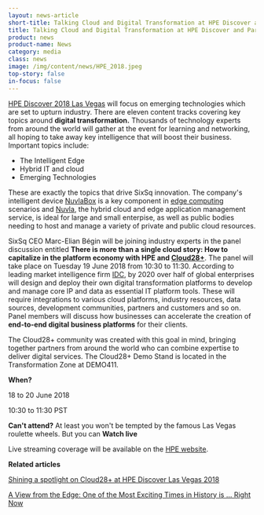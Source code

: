 ```yaml
---
layout: news-article
short-title: Talking Cloud and Digital Transformation at HPE Discover and Partner Summit 
title: Talking Cloud and Digital Transformation at HPE Discover and Partner Summit
product: news
product-name: News
category: media
class: news
image: /img/content/news/HPE_2018.jpeg
top-story: false
in-focus: false
---
```


[HPE Discover 2018 Las Vegas](https://www.hpe.com/events/discover/) will focus on emerging technologies which are set to upturn industry. There are eleven content tracks covering key topics around **digital transformation.** Thousands of technology experts from around the world will gather at the event for learning and networking, all hoping to take away key intelligence that will boost their business. Important topics include:


- The Intelligent Edge
- Hybrid IT and cloud
- Emerging Technologies

These are exactly the topics that drive SixSq innovation. The company's intelligent device [NuvlaBox](https://sixsq.com/products-and-services/nuvlabox/overview) is a key component in [edge computing](https://media.sixsq.com/blog/what-is-edge-computing) scenarios and [Nuvla](https://sixsq.com/products-and-services/nuvla/overview), the hybrid cloud and edge application management service, is ideal for large and small enterpise, as well as public bodies needing to host and manage a variety of private and public cloud resources. 

SixSq CEO Marc-Elian Bégin will be joining industry experts in the panel discussion entitled **There is more than a single cloud story: How to capitalize in the platform economy with HPE and [Cloud28+](https://www.cloud28plus.com/)**. The panel will take place on Tuesday 19 June 2018 from 10:30 to 11:30. According to leading market intelligence  firm [IDC](https://www.idc.com/), by 2020 over half of global enterprises will design and deploy their own digital transformation platforms to develop and manage core IP and data as essential IT platform tools. These will require integrations to various cloud platforms, industry resources, data sources, development communities, partners and customers and so on. Panel members will discuss how businesses can accelerate the creation of **end-to-end digital business platforms** for their clients. 

The Cloud28+ community was created with this goal in mind, bringing together partners from around the world who can combine expertise to deliver digital services. The Cloud28+ Demo Stand is located in the Transformation Zone at DEMO411.

**When?**

18 to 20 June 2018

10:30 to 11:30 PST

**Can't attend?** At least you won't be tempted by the famous Las Vegas roulette wheels. But you can **Watch live**

Live streaming coverage will be available on the [HPE website](https://www.hpe.com/us/en/home.html).

**Related articles**

[Shining a spotlight on Cloud28+ at HPE Discover Las Vegas 2018](https://www.cloud28plus.com/emea/content/Shining-a-spotlight-on-Cloud28--at-HPE-Discover-Las-Vegas-2018)

[A View from the Edge: One of the Most Exciting Times in History is … Right Now](https://news.hpe.com/a-view-from-the-edge-one-of-the-most-exciting-times-in-history-is-right-now/?utm_content=73161482&utm_medium=social&utm_source=twitter)



